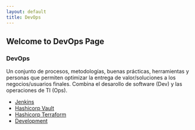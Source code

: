 ```yaml
---
layout: default
title: DevOps
---
```


## Welcome to DevOps Page

### DevOps

Un conjunto de procesos, metodologías, buenas prácticas, herramientas y personas que permiten optimizar la entrega de valor/soluciones a los negocios/usuarios finales.
Combina el desarollo de software (Dev) y las operaciones de TI (Ops).

- <a href="./jenkins/jenkins">Jenkins</a>
- <a href="./hashicorp-vault/hashicorp-vault">Hashicorp Vault</a>
- <a href="./hashicorp-terraform/hashicorp-terraform">Hashicorp Terraform</a>
- <a href="./development/development">Development</a>


